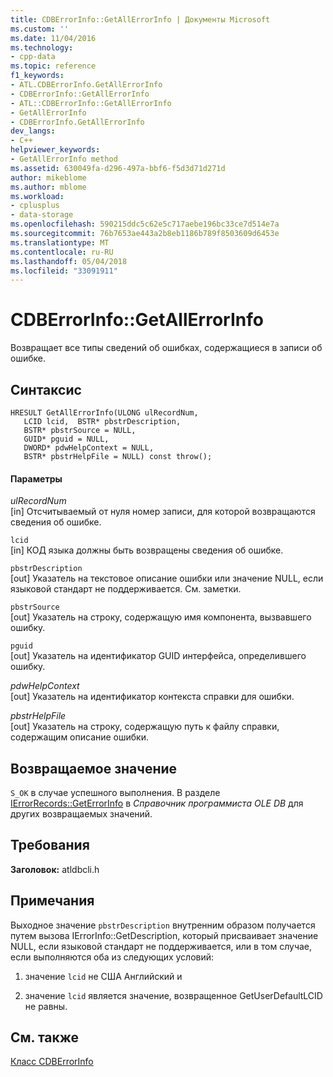 ```yaml
---
title: CDBErrorInfo::GetAllErrorInfo | Документы Microsoft
ms.custom: ''
ms.date: 11/04/2016
ms.technology:
- cpp-data
ms.topic: reference
f1_keywords:
- ATL.CDBErrorInfo.GetAllErrorInfo
- CDBErrorInfo::GetAllErrorInfo
- ATL::CDBErrorInfo::GetAllErrorInfo
- GetAllErrorInfo
- CDBErrorInfo.GetAllErrorInfo
dev_langs:
- C++
helpviewer_keywords:
- GetAllErrorInfo method
ms.assetid: 630049fa-d296-497a-bbf6-f5d3d71d271d
author: mikeblome
ms.author: mblome
ms.workload:
- cplusplus
- data-storage
ms.openlocfilehash: 590215ddc5c62e5c717aebe196bc33ce7d514e7a
ms.sourcegitcommit: 76b7653ae443a2b8eb1186b789f8503609d6453e
ms.translationtype: MT
ms.contentlocale: ru-RU
ms.lasthandoff: 05/04/2018
ms.locfileid: "33091911"
---
```

# <a name="cdberrorinfogetallerrorinfo"></a>CDBErrorInfo::GetAllErrorInfo
Возвращает все типы сведений об ошибках, содержащиеся в записи об ошибке.  
  
## <a name="syntax"></a>Синтаксис  
  
```
HRESULT GetAllErrorInfo(ULONG ulRecordNum,  
   LCID lcid,  BSTR* pbstrDescription,  
   BSTR* pbstrSource = NULL,  
   GUID* pguid = NULL,  
   DWORD* pdwHelpContext = NULL,  
   BSTR* pbstrHelpFile = NULL) const throw();  
```  
  
#### <a name="parameters"></a>Параметры  
 *ulRecordNum*  
 [in] Отсчитываемый от нуля номер записи, для которой возвращаются сведения об ошибке.  
  
 `lcid`  
 [in] КОД языка должны быть возвращены сведения об ошибке.  
  
 `pbstrDescription`  
 [out] Указатель на текстовое описание ошибки или значение NULL, если языковой стандарт не поддерживается. См. заметки.  
  
 `pbstrSource`  
 [out] Указатель на строку, содержащую имя компонента, вызвавшего ошибку.  
  
 `pguid`  
 [out] Указатель на идентификатор GUID интерфейса, определившего ошибку.  
  
 *pdwHelpContext*  
 [out] Указатель на идентификатор контекста справки для ошибки.  
  
 *pbstrHelpFile*  
 [out] Указатель на строку, содержащую путь к файлу справки, содержащим описание ошибки.  
  
## <a name="return-value"></a>Возвращаемое значение  
 `S_OK` в случае успешного выполнения. В разделе [IErrorRecords::GetErrorInfo](https://msdn.microsoft.com/en-us/library/ms711230.aspx) в *Справочник программиста OLE DB* для других возвращаемых значений.  
  
## <a name="requirements"></a>Требования  
 **Заголовок:** atldbcli.h  
  
## <a name="remarks"></a>Примечания  
 Выходное значение `pbstrDescription` внутренним образом получается путем вызова IErrorInfo::GetDescription, который присваивает значение NULL, если языковой стандарт не поддерживается, или в том случае, если выполняются оба из следующих условий:  
  
1.  значение `lcid` не США Английский и  
  
2.  значение `lcid` является значение, возвращенное GetUserDefaultLCID не равны.  
  
## <a name="see-also"></a>См. также  
 [Класс CDBErrorInfo](../../data/oledb/cdberrorinfo-class.md)